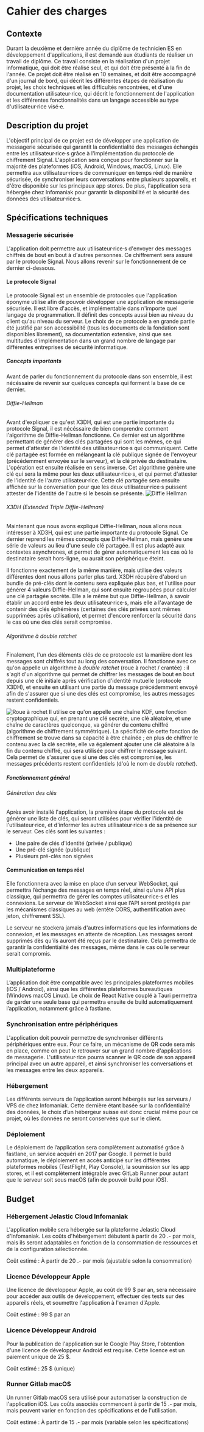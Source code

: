# Cahier des charges

## Contexte

Durant la deuxième et dernière année du diplôme de technicien ES en développement d'applications, il est demandé aux étudiants de réaliser un travail de diplôme. Ce travail consiste en la réalisation d'un projet informatique, qui doit être réalisé seul, et qui doit être présenté à la fin de l'année. Ce projet doit être réalisé en 10 semaines, et doit être accompagné d'un journal de bord, qui décrit les différentes étapes de réalisation du projet, les choix techniques et les difficultés rencontrées, et d'une documentation utilisateur·rice, qui décrit le fonctionnement de l'application et les différentes fonctionnalités dans un langage accessible au type d'utilisateur·rice visé·e.

## Description du projet

L'objectif principal de ce projet est de développer une application de messagerie sécurisée qui garantit la confidentialité des messages échangés entre les utilisateur·rice·s grâce à l'implémentation du protocole de chiffrement Signal. L'application sera conçue pour fonctionner sur la majorité des plateformes (iOS, Android, Windows, macOS, Linux). Elle permettra aux utilisateur·rice·s de communiquer en temps réel de manière sécurisée, de synchroniser leurs conversations entre plusieurs appareils, et d'être disponible sur les principaux app stores. De plus, l'application sera hébergée chez Infomaniak pour garantir la disponibilité et la sécurité des données des utilisateur·rice·s.

## Spécifications techniques

### Messagerie sécurisée

L'application doit permettre aux utilisateur·rice·s d'envoyer des messages chiffrés de bout en bout à d'autres personnes. Ce chiffrement sera assuré par le protocole Signal. Nous allons revenir sur le fonctionnement de ce dernier ci-dessous.

#### Le protocole Signal

Le protocole Signal est un ensemble de protocoles que l'application éponyme utilise afin de pouvoir développer une application de messagerie sécurisée. Il est libre d'accès, et implémentable dans n'importe quel langage de programmation. Il définit des concepts aussi bien au niveau du client qu'au niveau du serveur. Le choix de ce protocole a en grande partie été justifié par son accessibilité (tous les documents de la fondation sont disponibles librement), sa documentation extensive, ainsi que ses multitudes d'implémentation dans un grand nombre de langage par différentes entreprises de sécurité informatique.

##### Concepts importants

Avant de parler du fonctionnement du protocole dans son ensemble, il est nécéssaire de revenir sur quelques concepts qui forment la base de ce dernier.

###### Diffie-Hellman

Avant d'expliquer ce qu'est X3DH, qui est une partie importante du protocole Signal, il est nécéssaire de bien comprendre comment l'algorithme de Diffie-Hellman fonctionne.
Ce dernier est un algorithme permettant de générer des clés partagées qui sont les mêmes, ce qui permet d'attester de l'identité des utilisateur·rice·s qui communiquent. Cette clé partagée est formée en mélangeant la clé publique signée de l'envoyeur (précédemment envoyée sur le serveur), et la clé privée du destinataire. L'opération est ensuite réalisée en sens inverse. Cet algorithme génère une clé qui sera la même pour les deux utilisateur·rice·s, et qui permet d'attester de l'identité de l'autre utilisateur·rice. Cette clé partagée sera ensuite affichée sur la conversation pour que les deux utilisateur·rice·s puissent attester de l'identité de l'autre si le besoin se présente.
![Diffie Hellman](./img/diffie-hellman.png)

###### X3DH (Extended Triple Diffie-Hellman)

Maintenant que nous avons expliqué Diffie-Hellman, nous allons nous intéresser à XD3H, qui est une partie importante du protocole Signal. Ce dernier reprend les mêmes concepts que Diffie-Hellman, mais génère une série de valeurs au lieu d'une seule clé partagée. Il est plus adapté aux contextes asynchrones, et permet de gérer automatiquement les cas où le destinataire serait hors-ligne, ou aurait son périphérique éteint.

Il fonctionne exactement de la même manière, mais utilise des valeurs différentes dont nous allons parler plus tard. X3DH récupère d'abord un bundle de pré-clés dont le contenu sera expliquée plus bas, et l'utilise pour générer 4 valeurs Diffie-Hellman, qui sont ensuite regroupées pour calculer une clé partagée secrète. Elle a le même but que Diffie-Hellman, à savoir établir un accord entre les deux utilisateur·rice·s, mais elle a l'avantage de contenir des clés éphémères (certaines des clés privées sont mêmes supprimées après utilisation), et permet d'encore renforcer la sécurité dans le cas où une des clés serait compromise.

###### Algorithme à *double ratchet*

Finalement, l'un des éléments clés de ce protocole est la manière dont les messages sont chiffrés tout au long des conversation. Il fonctionne avec ce qu'on appelle un algorithme à *double ratchet* (roue à rochet / crantée) : il s'agit d'un algorithme  qui permet de chiffrer les messages de bout en bout depuis une clé initiale après vérification d'identité mutuelle (protocole X3DH), et ensuite en utilisant une partie du message précédemment envoyé afin de s'assurer que si une des clés est compromise, les autres messages restent confidentiels.

![Roue à rochet](./img/roue-rochet.png)
Il utilise ce qu'on appelle une chaîne KDF, une fonction cryptographique qui, en prenant une clé secrète, une clé aléatoire, et une chaîne de caractères quelconque, va générer du contenu chiffré (algorithme de chiffrement symmétrique). La spécificité de cette fonction de chiffrement se trouve dans sa capacité à être chaînée ; en plus de chiffrer le contenu avec la clé secrète, elle va également ajouter une clé aléatoire à la fin du contenu chiffré, qui sera utilisée pour chiffrer le message suivant. Cela permet de s'assurer que si une des clés est compromise, les messages précédents restent confidentiels (d'où le nom de *double ratchet*).

##### Fonctionnement général

###### Génération des clés

Après avoir installé l'application, la première étape du protocole est de générer une liste de clés, qui seront utilisées pour vérifier l'identité de l'utilisateur·rice, et d'informer les autres utilisateur·rice·s de sa présence sur le serveur. Ces clés sont les suivantes :

- Une paire de clés d'identité (privée / publique)
- Une pré-clé signée (publique)
- Plusieurs pré-clés non signées

#### Communication en temps réel

Elle fonctionnera avec la mise en place d’un serveur WebSocket, qui permettra l’échange des messages en temps réel, ainsi qu’une API plus classique, qui permettra de gérer les comptes utilisateur·rice·s et les connexions.
Le serveur de WebSocket ainsi que l’API seront protégés par les mécanismes classiques au web (entête CORS, authentification avec jeton, chiffrement SSL).

Le serveur ne stockera jamais d'autres informations que les informations de connexion, et les messages en attente de réception. Les messages seront supprimés dès qu'ils auront été reçus par le destinataire. Cela permettra de garantir la confidentialité des messages, même dans le cas où le serveur serait compromis.

### Multiplateforme

L’application doit être compatible avec les principales plateformes mobiles (iOS / Android), ainsi que les différentes plateformes bureautiques (Windows macOS Linux). Le choix de React Native couplé à Tauri permettra de garder une seule base qui permettra ensuite de build automatiquement l’application, notamment grâce à fastlane.

### Synchronisation entre périphériques

L'application doit pouvoir permettre de synchroniser différents périphériques entre eux. Pour ce faire, un mécanisme de QR code sera mis en place, comme on peut le retrouver sur un grand nombre d'applications de messagerie. L'utilisateur·rice pourra scanner le QR code de son appareil principal avec un autre appareil, et ainsi synchroniser les conversations et les messages entre les deux appareils.

### Hébergement

Les différents serveurs de l’application seront hébergés sur les serveurs / VPS de chez Infomaniak. Cette dernière étant basée sur la confidentialité des données, le choix d’un hébergeur suisse est donc crucial même pour ce projet, où les données ne seront conservées que sur le client.

### Déploiement

Le déploiement de l’application sera complètement automatisé grâce à fastlane, un service acquéri en 2017 par Google. Il permet le build automatique, le déploiement en accès anticipé sur les différentes plateformes mobiles (TestFlight, Play Console), la soumission sur les app stores, et il est complètement intégrable avec GitLab Runner pour autant que le serveur soit sous macOS (afin de pouvoir build pour iOS).

## Budget

### Hébergement Jelastic Cloud Infomaniak

L'application mobile sera hébergée sur la plateforme Jelastic Cloud d'Infomaniak. Les coûts d'hébergement débutent à partir de 20 .- par mois, mais ils seront adaptables en fonction de la consommation de ressources et de la configuration sélectionnée.

Coût estimé : À partir de 20 .- par mois (ajustable selon la consommation)

### Licence Développeur Apple

Une licence de développeur Apple, au coût de 99 $ par an, sera nécessaire pour accéder aux outils de développement, effectuer des tests sur des appareils réels, et soumettre l'application à l'examen d'Apple.

Coût estimé : 99 $ par an

### Licence Développeur Android

Pour la publication de l'application sur le Google Play Store, l'obtention d'une licence de développeur Android est requise. Cette licence est un paiement unique de 25 $.

Coût estimé : 25 $ (unique)

### Runner Gitlab macOS

Un runner Gitlab macOS sera utilisé pour automatiser la construction de l'application iOS. Les coûts associés commencent à partir de 15 .- par mois, mais peuvent varier en fonction des spécifications et de l'utilisation.

Coût estimé : À partir de 15 .- par mois (variable selon les spécifications)
